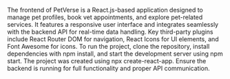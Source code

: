 The frontend of PetVerse is a React.js-based application designed to manage pet profiles, book vet appointments, and explore pet-related services. It features a responsive user interface and integrates seamlessly with the backend API for real-time data handling. Key third-party plugins include React Router DOM for navigation, React Icons for UI elements, and Font Awesome for icons. To run the project, clone the repository, install dependencies with npm install, and start the development server using npm start. The project was created using npx create-react-app. Ensure the backend is running for full functionality and proper API communication.
